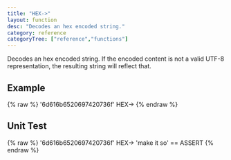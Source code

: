 ```yaml
---
title: "HEX->"
layout: function
desc: "Decodes an hex encoded string."
category: reference
categoryTree: ["reference","functions"]
---
```


Decodes an hex encoded string. If the encoded content is not a valid UTF-8 representation, the resulting string will reflect that.

## Example ##

{% raw %}
<warp10-warpscript-widget backend="{{backend}}"  exec-endpoint="{{execEndpoint}}">'6d616b6520697420736f' HEX->
</warp10-warpscript-widget>
{% endraw %}    

## Unit Test ##

{% raw %}
<warp10-warpscript-widget backend="{{backend}}"  exec-endpoint="{{execEndpoint}}">
'6d616b6520697420736f' HEX->
'make it so' == ASSERT
</warp10-warpscript-widget>
{% endraw %}    

